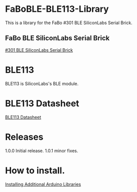 # FaBoBLE-BLE113-Library

This is a library for the FaBo #301 BLE SiliconLabs Serial Brick.

## FaBo BLE SiliconLabs Serial Brick

[#301 BLE SiliconLabs Serial Brick](http://fabo.io/301.html)

# BLE113

BLE113 is SiliconLabs's BLE module.

# BLE113 Datasheet

[BLE113 Datasheet](http://www.mouser.com/catalog/specsheets/Bluegiga_Technologies_BLE113_Datasheet.pdf)

# Releases

1.0.0 Initial release.
1.0.1 minor fixes.

# How to install.

[Installing Additional Arduino Libraries](https://www.arduino.cc/en/Guide/Libraries)
